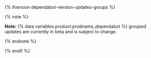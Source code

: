 {% ifversion dependabot-version-updates-groups %}

{% note %}

**Note:** {% data variables.product.prodname_dependabot %} grouped updates are currently in beta and is subject to change.

{% endnote %}

{% endif %}
